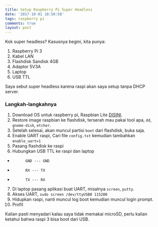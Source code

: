 ```yaml
---
title: Setup Raspberry Pi Super Headless
date: '2017-10-01 18:50:58'
tags: raspberry pi
comments: true
layout: post
---
```


Kok super headless?
Kasusnya begini, kita punya:
1. Raspberry Pi 3
2. Kabel LAN
3. Flashdisk Sandisk 4GB
4. Adaptor 5V3A
5. Laptop
6. USB TTL

Saya sebut super headless karena raspi akan saya setup tanpa DHCP server.

### Langkah-langkahnya
1. Download OS untuk raspberry pi, Raspbian Lite  [DISINI](https://www.raspberrypi.org/downloads/raspbian/).
2. Restore image raspbian ke flashdisk, terserah mau pakai tool apa, `dd`, `gnome-disk`, `etcher`.
3. Setelah selesai, akan muncul partisi `boot` dari flashdisk, buka saja.
4. Enable UART raspi, Cari file `config.txt` kemudian tambahkan `enable_uart=1`
5. Pasang flashdisk ke raspi
6. Hubungkan USB TTL ke raspi dan laptop
* 			GND --- GND
* 			RX --- TX
* 			TX --- RX

7. Di laptop pasang aplikasi buat UART, misalnya `screen`, `putty`.
8. Akses UART, `sudo screen /dev/ttyUSB0 115200`
9. Hidupkan raspi, nanti muncul log boot kemudian muncul login prompt.
10. Profit

Kalian pasti menyadari kalau saya tidak memakai microSD, perlu kalian ketahui bahwa raspi 3 bisa boot dari USB.